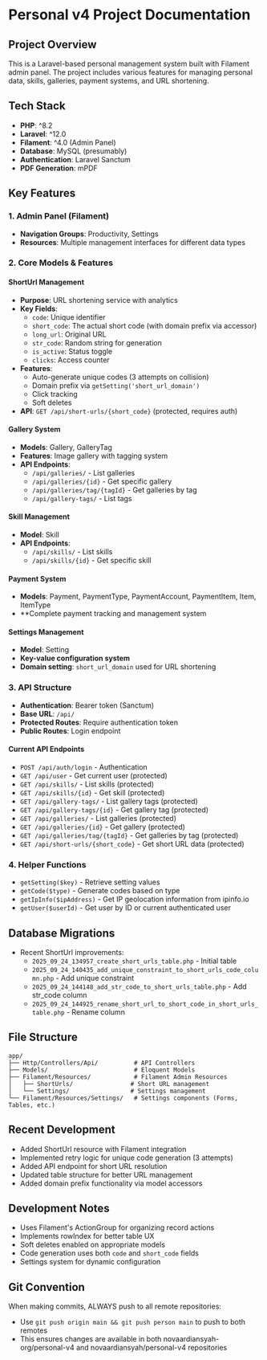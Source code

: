 # Personal v4 Project Documentation

## Project Overview
This is a Laravel-based personal management system built with Filament admin panel. The project includes various features for managing personal data, skills, galleries, payment systems, and URL shortening.

## Tech Stack
- **PHP**: ^8.2
- **Laravel**: ^12.0
- **Filament**: ^4.0 (Admin Panel)
- **Database**: MySQL (presumably)
- **Authentication**: Laravel Sanctum
- **PDF Generation**: mPDF

## Key Features

### 1. Admin Panel (Filament)
- **Navigation Groups**: Productivity, Settings
- **Resources**: Multiple management interfaces for different data types

### 2. Core Models & Features

#### ShortUrl Management
- **Purpose**: URL shortening service with analytics
- **Key Fields**:
  - `code`: Unique identifier
  - `short_code`: The actual short code (with domain prefix via accessor)
  - `long_url`: Original URL
  - `str_code`: Random string for generation
  - `is_active`: Status toggle
  - `clicks`: Access counter
- **Features**:
  - Auto-generate unique codes (3 attempts on collision)
  - Domain prefix via `getSetting('short_url_domain')`
  - Click tracking
  - Soft deletes
- **API**: `GET /api/short-urls/{short_code}` (protected, requires auth)

#### Gallery System
- **Models**: Gallery, GalleryTag
- **Features**: Image gallery with tagging system
- **API Endpoints**:
  - `/api/galleries/` - List galleries
  - `/api/galleries/{id}` - Get specific gallery
  - `/api/galleries/tag/{tagId}` - Get galleries by tag
  - `/api/gallery-tags/` - List tags

#### Skill Management
- **Model**: Skill
- **API Endpoints**:
  - `/api/skills/` - List skills
  - `/api/skills/{id}` - Get specific skill

#### Payment System
- **Models**: Payment, PaymentType, PaymentAccount, PaymentItem, Item, ItemType
- **Complete payment tracking and management system

#### Settings Management
- **Model**: Setting
- **Key-value configuration system**
- **Domain setting**: `short_url_domain` used for URL shortening

### 3. API Structure
- **Authentication**: Bearer token (Sanctum)
- **Base URL**: `/api/`
- **Protected Routes**: Require authentication token
- **Public Routes**: Login endpoint

#### Current API Endpoints
- `POST /api/auth/login` - Authentication
- `GET /api/user` - Get current user (protected)
- `GET /api/skills/` - List skills (protected)
- `GET /api/skills/{id}` - Get skill (protected)
- `GET /api/gallery-tags/` - List gallery tags (protected)
- `GET /api/gallery-tags/{id}` - Get gallery tag (protected)
- `GET /api/galleries/` - List galleries (protected)
- `GET /api/galleries/{id}` - Get gallery (protected)
- `GET /api/galleries/tag/{tagId}` - Get galleries by tag (protected)
- `GET /api/short-urls/{short_code}` - Get short URL data (protected)

### 4. Helper Functions
- `getSetting($key)` - Retrieve setting values
- `getCode($type)` - Generate codes based on type
- `getIpInfo($ipAddress)` - Get IP geolocation information from ipinfo.io
- `getUser($userId)` - Get user by ID or current authenticated user

## Database Migrations
- Recent ShortUrl improvements:
  - `2025_09_24_134957_create_short_urls_table.php` - Initial table
  - `2025_09_24_140435_add_unique_constraint_to_short_urls_code_column.php` - Add unique constraint
  - `2025_09_24_144148_add_str_code_to_short_urls_table.php` - Add str_code column
  - `2025_09_24_144925_rename_short_url_to_short_code_in_short_urls_table.php` - Rename column

## File Structure
```
app/
├── Http/Controllers/Api/          # API Controllers
├── Models/                        # Eloquent Models
├── Filament/Resources/            # Filament Admin Resources
│   ├── ShortUrls/                # Short URL management
│   └── Settings/                 # Settings management
└── Filament/Resources/Settings/   # Settings components (Forms, Tables, etc.)
```

## Recent Development
- Added ShortUrl resource with Filament integration
- Implemented retry logic for unique code generation (3 attempts)
- Added API endpoint for short URL resolution
- Updated table structure for better URL management
- Added domain prefix functionality via model accessors

## Development Notes
- Uses Filament's ActionGroup for organizing record actions
- Implements rowIndex for better table UX
- Soft deletes enabled on appropriate models
- Code generation uses both `code` and `short_code` fields
- Settings system for dynamic configuration

## Git Convention
When making commits, ALWAYS push to all remote repositories:
- Use `git push origin main && git push person main` to push to both remotes
- This ensures changes are available in both novaardiansyah-org/personal-v4 and novaardiansyah/personal-v4 repositories